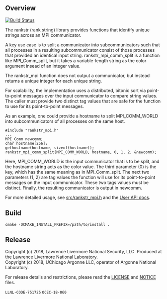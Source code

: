 ## Overview

[![Build Status](https://api.travis-ci.org/ECP-VeloC/rankstr.png?branch=master)](https://travis-ci.org/ECP-VeloC/rankstr)

The rankstr (rank string) library provides functions that identify unique strings across an MPI communicator.

A key use case is to split a communicator into subcommunicators such that all processes in
a resulting subcommunicator consist of those processes that provided an identical input string.
rankstr_mpi_comm_split is a function like MPI_Comm_split, but it takes a variable-length string as the color argument insead of an integer value.

The rankstr_mpi function does not output a communicator, but instead returns a unique integer for each unique string.

For scalability, the implementation uses a distributed, bitonic sort via point-to-point messages
over the input communicator to compare string values.
The caller must provide two distinct tag values that are safe for the function to use for its point-to-point messages.

As an example, one could provide a hostname to split MPI_COMM_WORLD into subcommunicators of
all processes on the same host.

```
#include "rankstr_mpi.h"
...
MPI_Comm newcomm;
char hostname[256];
gethostname(hostname, sizeof(hostname));
rankstr_mpi_comm_split(MPI_COMM_WORLD, hostname, 0, 1, 2, &newcomm);
```

Here, MPI_COMM_WORLD is the input communicator that is to be split,
and the hostname string acts as the color value.
The third parameter (0) is the key, which has the same meaning as in MPI_Comm_split.
The next two parameters (1, 2) are tag values the function will use for its point-to-point messages on the input communicator.
These two tags values must be distinct.
Finally, the resulting communicator is output in newcomm.

For more detailed usage, see [src/rankstr_mpi.h](src/rankstr_mpi.h) and the [User API docs](https://ecp-veloc.github.io/component-user-docs/group__rankstr.html).

## Build

```
cmake -DCMAKE_INSTALL_PREFIX=/path/to/install .
```

## Release

Copyright (c) 2018, Lawrence Livermore National Security, LLC.
Produced at the Lawrence Livermore National Laboratory.
<br>
Copyright (c) 2018, UChicago Argonne LLC, operator of Argonne National Laboratory.


For release details and restrictions, please read the [LICENSE]() and [NOTICE]() files.

`LLNL-CODE-751725` `OCEC-18-060`
